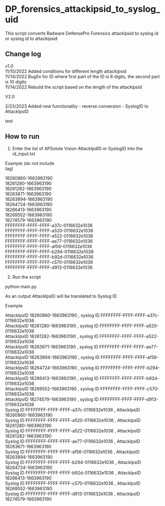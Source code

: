 # DP_forensics_attackipsid_to_syslog_uid

This script converts Radware DefensePro Forensics attackipsid to syslog id or syslog id to attackipsid

## Change log

v1.0<br>
11/10/2022 Added conditions for different length attackipsid<br>
11/14/2022 Bugfix for ID where first part of the ID is 6 digits, the second part is 10 digits<br>
11/14/2022 Rebuild the script based on the length of the attackipsid<br>

V2.0<br>

2/23/2023 Added new functionality - reverse conversion - SyslogID to AttackIpsID

test

## How to run

1. Enter the list of APSolute Vision AttackIpdID or SyslogID into the id_input.txt

Example (do not include <br> tag)

18260860-1663963190<br>
18261280-1663963190<br>
18261282-1663963190<br>
18263671-1663963190<br>
18263894-1663963190<br>
18264724-1663963190<br>
18266413-1663963190<br>
18269552-1663963190<br>
18274579-1663963190<br>
FFFFFFFF-FFFF-FFFF-a37c-0116632e1036<br>
FFFFFFFF-FFFF-FFFF-a520-0116632e1036<br>
FFFFFFFF-FFFF-FFFF-a522-0116632e1036<br>
FFFFFFFF-FFFF-FFFF-ae77-0116632e1036<br>
FFFFFFFF-FFFF-FFFF-af56-0116632e1036<br>
FFFFFFFF-FFFF-FFFF-b294-0116632e1036<br>
FFFFFFFF-FFFF-FFFF-b92d-0116632e1036<br>
FFFFFFFF-FFFF-FFFF-c570-0116632e1036<br>
FFFFFFFF-FFFF-FFFF-d913-0116632e1036<br>



2. Run the script

python main.py


As an output AttackIpsID will be translated to Syslog ID

Example

AttackIpsID 18260860-1663963190 , syslog ID FFFFFFFF-FFFF-FFFF-a37c-0116632e1036<br>
AttackIpsID 18261280-1663963190 , syslog ID FFFFFFFF-FFFF-FFFF-a520-0116632e1036<br>
AttackIpsID 18261282-1663963190 , syslog ID FFFFFFFF-FFFF-FFFF-a522-0116632e1036<br>
AttackIpsID 18263671-1663963190 , syslog ID FFFFFFFF-FFFF-FFFF-ae77-0116632e1036<br>
AttackIpsID 18263894-1663963190 , syslog ID FFFFFFFF-FFFF-FFFF-af56-0116632e1036<br>
AttackIpsID 18264724-1663963190 , syslog ID FFFFFFFF-FFFF-FFFF-b294-0116632e1036<br>
AttackIpsID 18266413-1663963190 , syslog ID FFFFFFFF-FFFF-FFFF-b92d-0116632e1036<br>
AttackIpsID 18269552-1663963190 , syslog ID FFFFFFFF-FFFF-FFFF-c570-0116632e1036<br>
AttackIpsID 18274579-1663963190 , syslog ID FFFFFFFF-FFFF-FFFF-d913-0116632e1036<br>
Syslog ID FFFFFFFF-FFFF-FFFF-a37c-0116632e1036 , AttackIpsID 18260860-1663963190<br>
Syslog ID FFFFFFFF-FFFF-FFFF-a520-0116632e1036 , AttackIpsID 18261280-1663963190<br>
Syslog ID FFFFFFFF-FFFF-FFFF-a522-0116632e1036 , AttackIpsID 18261282-1663963190<br>
Syslog ID FFFFFFFF-FFFF-FFFF-ae77-0116632e1036 , AttackIpsID 18263671-1663963190<br>
Syslog ID FFFFFFFF-FFFF-FFFF-af56-0116632e1036 , AttackIpsID 18263894-1663963190<br>
Syslog ID FFFFFFFF-FFFF-FFFF-b294-0116632e1036 , AttackIpsID 18264724-1663963190<br>
Syslog ID FFFFFFFF-FFFF-FFFF-b92d-0116632e1036 , AttackIpsID 18266413-1663963190<br>
Syslog ID FFFFFFFF-FFFF-FFFF-c570-0116632e1036 , AttackIpsID 18269552-1663963190<br>
Syslog ID FFFFFFFF-FFFF-FFFF-d913-0116632e1036 , AttackIpsID 18274579-1663963190<br>
